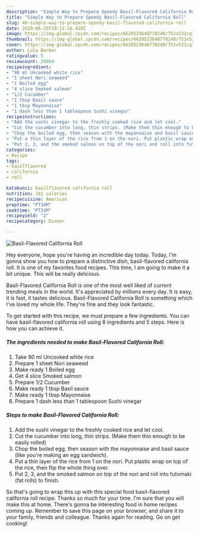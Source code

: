 ```yaml
---
description: "Simple Way to Prepare Speedy Basil-Flavored California Roll"
title: "Simple Way to Prepare Speedy Basil-Flavored California Roll"
slug: 46-simple-way-to-prepare-speedy-basil-flavored-california-roll
date: 2020-06-25T19:11:16.410Z
image: https://img-global.cpcdn.com/recipes/6620523648778240/751x532cq70/basil-flavored-california-roll-recipe-main-photo.jpg
thumbnail: https://img-global.cpcdn.com/recipes/6620523648778240/751x532cq70/basil-flavored-california-roll-recipe-main-photo.jpg
cover: https://img-global.cpcdn.com/recipes/6620523648778240/751x532cq70/basil-flavored-california-roll-recipe-main-photo.jpg
author: Lula Barber
ratingvalue: 5
reviewcount: 29864
recipeingredient:
- "90 ml Uncooked white rice"
- "1 sheet Nori seaweed"
- "1 Boiled egg"
- "4 slice Smoked salmon"
- "1/2 Cucumber"
- "1 tbsp Basil sauce"
- "1 tbsp Mayonnaise"
- "1 dash less than 1 tablespoon Sushi vinegar"
recipeinstructions:
- "Add the sushi vinegar to the freshly cooked rice and let cool."
- "Cut the cucumber into long, thin strips. (Make them thin enough to be easily rolled)"
- "Chop the boiled egg, then season with the mayonnaise and basil sauce (like you&#39;re making an egg sandwich)."
- "Put a thin layer of the rice from 1 on the nori. Put plastic wrap on top of the rice, then flip the whole thing over."
- "Put 2, 3, and the smoked salmon on top of the nori and roll into futomaki (fat rolls) to finish."
categories:
- Recipe
tags:
- basilflavored
- california
- roll

katakunci: basilflavored california roll 
nutrition: 161 calories
recipecuisine: American
preptime: "PT34M"
cooktime: "PT33M"
recipeyield: "2"
recipecategory: Dinner

---
```



![Basil-Flavored California Roll](https://img-global.cpcdn.com/recipes/6620523648778240/751x532cq70/basil-flavored-california-roll-recipe-main-photo.jpg)

Hey everyone, hope you're having an incredible day today. Today, I'm gonna show you how to prepare a distinctive dish, basil-flavored california roll. It is one of my favorites food recipes. This time, I am going to make it a bit unique. This will be really delicious.



Basil-Flavored California Roll is one of the most well liked of current trending meals in the world. It's appreciated by millions every day. It is easy, it is fast, it tastes delicious. Basil-Flavored California Roll is something which I've loved my whole life. They're fine and they look fantastic.


To get started with this recipe, we must prepare a few ingredients. You can have basil-flavored california roll using 8 ingredients and 5 steps. Here is how you can achieve it.

<!--inarticleads1-->

##### The ingredients needed to make Basil-Flavored California Roll:

1. Take 90 ml Uncooked white rice
1. Prepare 1 sheet Nori seaweed
1. Make ready 1 Boiled egg
1. Get 4 slice Smoked salmon
1. Prepare 1/2 Cucumber
1. Make ready 1 tbsp Basil sauce
1. Make ready 1 tbsp Mayonnaise
1. Prepare 1 dash less than 1 tablespoon Sushi vinegar




<!--inarticleads2-->

##### Steps to make Basil-Flavored California Roll:

1. Add the sushi vinegar to the freshly cooked rice and let cool.
1. Cut the cucumber into long, thin strips. (Make them thin enough to be easily rolled)
1. Chop the boiled egg, then season with the mayonnaise and basil sauce (like you&#39;re making an egg sandwich).
1. Put a thin layer of the rice from 1 on the nori. Put plastic wrap on top of the rice, then flip the whole thing over.
1. Put 2, 3, and the smoked salmon on top of the nori and roll into futomaki (fat rolls) to finish.




So that's going to wrap this up with this special food basil-flavored california roll recipe. Thanks so much for your time. I'm sure that you will make this at home. There's gonna be interesting food in home recipes coming up. Remember to save this page on your browser, and share it to your family, friends and colleague. Thanks again for reading. Go on get cooking!
